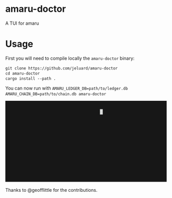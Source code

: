 # amaru-doctor

A TUI for amaru

# Usage

First you will need to compile locally the `amaru-doctor` binary:

```shell
git clone https://github.com/jeluard/amaru-doctor
cd amaru-doctor
cargo install --path .
```

You can now run with `AMARU_LEDGER_DB=path/to/ledger.db AMARU_CHAIN_DB=path/to/chain.db amaru-doctor`

![Demo](./resources/demo.gif)

Thanks to @geofflittle for the contributions.